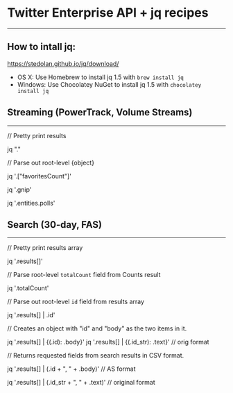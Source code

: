 # Twitter Enterprise API + jq recipes
---

## How to intall jq:

https://stedolan.github.io/jq/download/

- OS X: Use Homebrew to install jq 1.5 with `brew install jq`
- Windows: Use Chocolatey NuGet to install jq 1.5 with `chocolatey install jq`

## Streaming (PowerTrack, Volume Streams)
---

// Pretty print results

  jq "."

// Parse out root-level {object}

  jq '.["favoritesCount"]'

  jq '.gnip'

  jq '.entities.polls'


## Search (30-day, FAS)
---

// Pretty print results array

  jq '.results[]'

// Parse root-level `totalCount` field from Counts result

  jq '.totalCount'

// Parse out root-level `id` field from results array

  jq '.results[] | .id'

// Creates an object with "id" and "body" as the two items in it.
  
  jq '.results[] | {(.id): .body}'
  jq '.results[] | {(.id_str): .text}' // orig format

// Returns requested fields from search results in CSV format.

  jq '.results[] | (.id + ", " + .body)' // AS format

  jq '.results[] | (.id_str + ", " + .text)' // original format